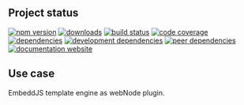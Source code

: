 <!-- #!/usr/bin/env markdown
-*- coding: utf-8 -*-
region header
Copyright Torben Sickert (info["~at~"]torben.website) 16.12.2012

License
   This library written by Torben Sickert stand under a creative commons
   naming 3.0 unported license.
   see https://creativecommons.org/licenses/by/3.0/deed.de
endregion -->

Project status
--------------

[![npm version](https://badge.fury.io/js/ejs-web-node-plugin.svg)](https://www.npmjs.com/package/ejs-web-node-plugin)
[![downloads](https://img.shields.io/npm/dy/ejs-web-node-plugin.svg)](https://www.npmjs.com/package/ejs-web-node-plugin)
[![build status](https://travis-ci.org/thaibault/ejs-web-node-plugin.svg?branch=master)](https://travis-ci.org/thaibault/ejs-web-node-plugin)
[![code coverage](https://coveralls.io/repos/github/thaibault/ejs-web-node-plugin/badge.svg)](https://coveralls.io/github/thaibault/ejs-web-node-plugin)
[![dependencies](https://img.shields.io/david/thaibault/ejs-web-node-plugin.svg)](https://david-dm.org/thaibault/ejs-web-node-plugin)
[![development dependencies](https://img.shields.io/david/dev/thaibault/ejs-web-node-plugin.svg)](https://david-dm.org/thaibault/ejs-web-node-plugin?type=dev)
[![peer dependencies](https://img.shields.io/david/peer/thaibault/ejs-web-node-plugin.svg)](https://david-dm.org/thaibault/ejs-web-node-plugin?type=peer)
[![documentation website](https://img.shields.io/website-up-down-green-red/https/torben.website/ejs-web-node-plugin.svg?label=documentation-website)](https://torben.website/ejs-web-node-plugin)

Use case
--------

EmbeddJS template engine as webNode plugin.

<!-- region vim modline
vim: set tabstop=4 shiftwidth=4 expandtab:
vim: foldmethod=marker foldmarker=region,endregion:
endregion -->
